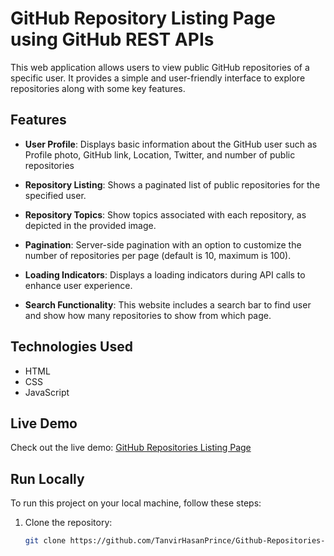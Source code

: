 # GitHub Repository Listing Page using GitHub REST APIs

This web application allows users to view public GitHub repositories of a specific user. It provides a simple and user-friendly interface to explore repositories along with some key features.

## Features

- **User Profile**: Displays basic information about the GitHub user such as Profile photo, GitHub link, Location, Twitter, and number of public repositories

- **Repository Listing**: Shows a paginated list of public repositories for the specified user.

- **Repository Topics**: Show topics associated with each repository, as depicted in the provided image.

- **Pagination**: Server-side pagination with an option to customize the number of repositories per page (default is 10, maximum is 100).

- **Loading Indicators**: Displays a loading indicators during API calls to enhance user experience.

- **Search Functionality**: This website includes a search bar to find user and show how many repositories to show from which page.

## Technologies Used

- HTML
- CSS
- JavaScript

## Live Demo

Check out the live demo: [GitHub Repositories Listing Page](https://github-repositories-listing-page.vercel.app/)

## Run Locally

To run this project on your local machine, follow these steps:

1. Clone the repository:
   ```bash
   git clone https://github.com/TanvirHasanPrince/Github-Repositories-listing-page.git
   ```
